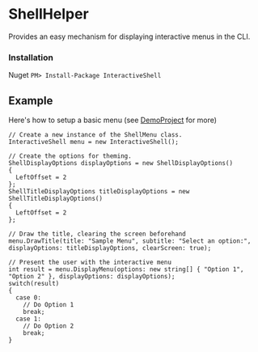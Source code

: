 # ShellHelper
Provides an easy mechanism for displaying interactive menus in the CLI.

### Installation
Nuget `PM> Install-Package InteractiveShell`

## Example
Here's how to setup a basic menu (see [DemoProject](https://github.com/Zintom/ShellHelper/tree/master/ShellHelper/DemoProject) for more)
```
// Create a new instance of the ShellMenu class.
InteractiveShell menu = new InteractiveShell();

// Create the options for theming.
ShellDisplayOptions displayOptions = new ShellDisplayOptions()
{
  LeftOffset = 2
};
ShellTitleDisplayOptions titleDisplayOptions = new ShellTitleDisplayOptions()
{
  LeftOffset = 2
};

// Draw the title, clearing the screen beforehand
menu.DrawTitle(title: "Sample Menu", subtitle: "Select an option:", displayOptions: titleDisplayOptions, clearScreen: true);

// Present the user with the interactive menu
int result = menu.DisplayMenu(options: new string[] { "Option 1", "Option 2" }, displayOptions: displayOptions);
switch(result)
{
  case 0:
    // Do Option 1
    break;
  case 1:
    // Do Option 2
    break;
}
```
